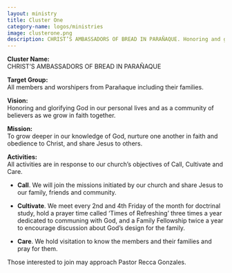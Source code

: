 ```yaml
---
layout: ministry
title: Cluster One
category-name: logos/ministries
image: clusterone.png
description: CHRIST’S AMBASSADORS OF BREAD IN PARAÑAQUE. Honoring and glorifying God in our personal lives and as a community of believers as we grow in faith together.
---
```

**Cluster Name:**  
CHRIST’S AMBASSADORS OF BREAD IN PARAÑAQUE

**Target Group:**  
All members and worshipers from Parañaque including their families.

**Vision:**   
Honoring and glorifying God in our personal lives and as a community of believers as we grow in faith together.

**Mission:**   
To grow deeper in our knowledge of God, nurture one another in faith and obedience to Christ, and share Jesus to others.

**Activities:**   
All activities are in response to our church’s objectives of Call, Cultivate and Care.

 - **Call**. We will join the missions initiated by our church and share
   Jesus to our family, friends and community.
   
  - **Cultivate**. We meet every 2nd and 4th Friday of the month for
   doctrinal study, hold a prayer time called ‘Times of Refreshing’
   three times a year dedicated to communing with God, and a Family
   Fellowship twice a year to encourage discussion about God’s design
   for the family.
   
   - **Care**. We hold visitation to know the members and their families and
   pray for them.

Those interested to join may approach Pastor Recca Gonzales.
